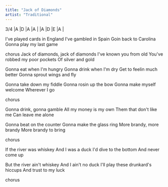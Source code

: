 ```yaml
---
title: "Jack of Diamonds"
artist: "Traditional"
---
```


3/4
|A  |D  |A  |A  |
|A  |D  |E  |A  |

I've played cards in England
I've gambled in Spain
Goin back to Carolina
Gonna play my last game

chorus
Jack of diamonds, jack of diamonds
I've known you from old
You've robbed my poor pockets
Of silver and gold

Gonna eat when I'm hungry
Gonna drink when I'm dry
Get to feelin much better
Gonna sprout wings and fly

Gonna take down my fiddle
Gonna rosin up the bow
Gonna make myself welcome
Wherever I go

chorus

Gonna drink, gonna gamble
All my money is my own
Them that don't like me
Can leave me alone

Gonna beat on the counter
Gonna make the glass ring
More brandy, more brandy
More brandy to bring

chorus

If the river was whiskey
And I was a duck
I'd dive to the bottom
And never come up

But the river ain't whiskey
And I ain't no duck
I'll play these drunkard's hiccups
And trust to my luck

chorus



